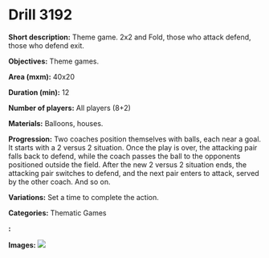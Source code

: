 # Drill 3192

**Short description:**
Theme game. 2x2 and Fold, those who attack defend, those who defend exit.

**Objectives:**
Theme games.

**Area (mxm):**
40x20

**Duration (min):**
12

**Number of players:**
All players (8+2)

**Materials:**
Balloons, houses.

**Progression:**
Two coaches position themselves with balls, each near a goal. It starts with a 2 versus 2 situation. Once the play is over, the attacking pair falls back to defend, while the coach passes the ball to the opponents positioned outside the field. After the new 2 versus 2 situation ends, the attacking pair switches to defend, and the next pair enters to attack, served by the other coach. And so on.

**Variations:**
Set a time to complete the action.

**Categories:**
Thematic Games

**:**


**Images:**
![](https://www.coachingfutsal.com/\images\05dca0b0-940e-4068-b18a-f443d9d63ffc_87.png)

